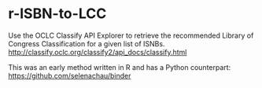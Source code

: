 ﻿# r-ISBN-to-LCC

Use the OCLC Classify API Explorer to retrieve the recommended Library of Congress Classification for a given list of ISNBs. http://classify.oclc.org/classify2/api_docs/classify.html

This was an early method written in R and has a Python counterpart: https://github.com/selenachau/binder

